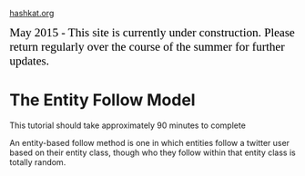 [hashkat.org](http://hashkat.org)

<span style="color:black; font-family:Georgia; font-size:1.5em;">May 2015 - This site is currently under construction. Please return regularly over the course of the summer for further updates. </span>

# The Entity Follow Model

This tutorial should take approximately 90 minutes to complete

An entity-based follow method is one in which entities follow a twitter user based on their entity class, though who they follow within that entity class is totally random.





